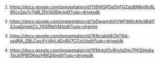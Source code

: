 1. https://docs.google.com/presentation/d/139WGPDeDhFGZpzBN6m9c6LWIcx2ao1v7wB_15ViS0Bw/edit?usp=drivesdk

2. https://docs.google.com/presentation/d/1gDwwmAXlVWFWdIvKArdB4iF3JuaQnlwkCy_YASfNeVM/edit?usp=sharing

3. https://docs.google.com/presentation/d/1K9cisbiAEOkTNA-yadNA_GBLCwuYyVArLdGvRX7CCoU/edit?usp=drivesdk

4. https://docs.google.com/presentation/d/1PMnlgfOvRhyb2Ho7PKSlhkdja7qlJd1P8fDKwzHMQl4/edit?usp=drivesdk

